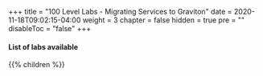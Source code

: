 +++
title = "100 Level Labs - Migrating Services to Graviton"
date = 2020-11-18T09:02:15-04:00
weight = 3
chapter = false
hidden = true
pre = ""
disableToc = "false"
+++

#### List of labs available
{{% children %}}
